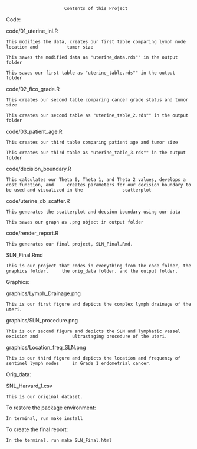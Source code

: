 
                          Contents of this Project

Code:

code/01_uterine_lnl.R

    This modifies the data, creates our first table comparing lymph node location and           tumor size  

    This saves the modified data as "uterine_data.rds"" in the output folder

    This saves our first table as "uterine_table.rds"" in the output folder 


code/02_fico_grade.R

    This creates our second table comparing cancer grade status and tumor size  

    This creates our second table as "uterine_table_2.rds"" in the output folder

code/03_patient_age.R

    This creates our third table comparing patient age and tumor size

    This creates our third table as "uterine_table_3.rds"" in the output folder

code/decision_boundary.R

    This calculates our Theta 0, Theta 1, and Theta 2 values, develops a cost function, and     creates parameters for our decision boundary to be used and visualized in the               scatterplot

code/uterine_db_scatter.R

    This generates the scatterplot and decsion boundary using our data 
    
    This saves our graph as .png object in output folder
    

code/render_report.R

    This generates our final project, SLN_Final.Rmd.


SLN_Final.Rmd

    This is our project that codes in everything from the code folder, the graphics folder,     the orig_data folder, and the output folder.


Graphics:


graphics/Lymph_Drainage.png

    This is our first figure and depicts the complex lymph drainage of the uteri.
    

graphics/SLN_procedure.png

    This is our second figure and depicts the SLN and lymphatic vessel excision and             ultrastaging procedure of the uteri.

graphics/Location_freq_SLN.png

    This is our third figure and depicts the location and frequency of sentinel lymph nodes     in Grade 1 endometrial cancer.
    
    
    
Orig_data:


SNL_Harvard_1.csv


    This is our original dataset.

    

To restore the package environment:

    In terminal, run make install 

To create the final report:

    In the terminal, run make SLN_Final.html 
